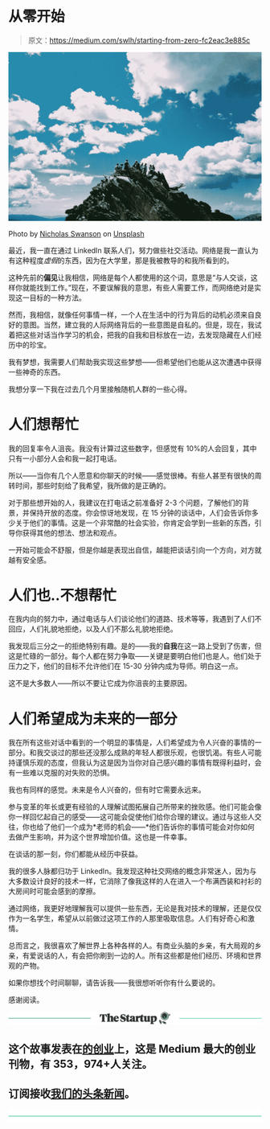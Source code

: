 # 从零开始

> 原文：<https://medium.com/swlh/starting-from-zero-fc2eac3e885c>

![](img/6de9eda7ed42afb85a97dc4fb7c0bed9.png)

Photo by [Nicholas Swanson](https://unsplash.com/photos/d19by2PLaPc?utm_source=unsplash&utm_medium=referral&utm_content=creditCopyText) on [Unsplash](https://unsplash.com/search/photos/team?utm_source=unsplash&utm_medium=referral&utm_content=creditCopyText)

最近，我一直在通过 LinkedIn 联系人们，努力做些社交活动。网络是我一直认为有这种程度*虚假*的东西，因为在大学里，那是我被教导的和我所看到的。

这种先前的**偏见**让我相信，网络是每个人都使用的这个词，意思是“与人交谈，这样你就能找到工作。”现在，不要误解我的意思，有些人需要工作，而网络绝对是实现这一目标的一种方法。

然而，我相信，就像任何事情一样，一个人在生活中的行为背后的动机必须来自良好的意图。当然，建立我的人际网络背后的一些意图是自私的。但是，现在，我试着把这些对话当作学习的机会，把我的自我和目标放在一边，去发现隐藏在人们经历中的珍宝。

我有梦想，我需要人们帮助我实现这些梦想——但希望他们也能从这次遭遇中获得一些神奇的东西。

我想分享一下我在过去几个月里接触随机人群的一些心得。

# 人们想帮忙

我的回复率令人沮丧。我没有计算过这些数字，但感觉有 10%的人会回复，其中只有一小部分人会和我一起打电话。

所以——当你有几个人愿意和你聊天的时候——感觉很棒。有些人甚至有很快的周转时间，那些时刻给了我希望，我所做的是正确的。

对于那些想开始的人，我建议在打电话之前准备好 2-3 个问题，了解他们的背景，并保持开放的态度。你会惊讶地发现，在 15 分钟的谈话中，人们会告诉你多少关于他们的事情。这是一个非常酷的社会实验，你肯定会学到一些新的东西，引导你获得其他的想法、想法和观点。

一开始可能会不舒服，但是你越是表现出自信，越能把谈话引向一个方向，对方就越有安全感。

# 人们也..不想帮忙

在我内向的努力中，通过电话与人们谈论他们的道路、技术等等，我遇到了人们不回应，人们礼貌地拒绝，以及人们不那么礼貌地拒绝。

我发现后三分之一的拒绝特别有趣。是的——我的**自我**在这一路上受到了伤害，但这是忙碌的一部分。每个人都在努力争取——关键是要明白他们也是人。他们处于压力之下，他们的目标不允许他们在 15-30 分钟内成为导师。明白这一点。

这不是大多数人——所以不要让它成为你沮丧的主要原因。

# 人们希望成为未来的一部分

我在所有这些对话中看到的一个明显的事情是，人们希望成为令人兴奋的事情的一部分。和我交谈过的那些还没那么成熟的年轻人都很乐观，也很饥渴。有些人可能持谨慎乐观的态度，但我认为这是因为当你对自己感兴趣的事情有既得利益时，会有一些难以克服的对失败的恐惧。

我也有同样的感觉。未来是令人兴奋的，但有时它需要永远来。

参与变革的年长或更有经验的人理解试图拓展自己所带来的挫败感。他们可能会像你一样回忆起自己的感受——这可能会促使他们给你合理的建议。通过与这些人交往，你也给了他们一个成为*老师的机会——*他们告诉你的事情可能会对你如何去做产生影响，并为这个世界增加价值。这也是一件幸事。

在谈话的那一刻，你们都能从经历中获益。

我的很多人脉都归功于 LinkedIn。我发现这种社交网络的概念非常迷人，因为与大多数设计良好的技术一样，它消除了像我这样的人在进入一个布满西装和衬衫的大房间时可能会感到的摩擦。

通过网络，我更好地理解我可以提供一些东西，无论是我对技术的理解，还是仅仅作为一名学生，希望从以前做过这项工作的人那里吸取信息。人们有好奇心和激情。

总而言之，我很喜欢了解世界上各种各样的人。有商业头脑的乡亲，有大局观的乡亲，有爱说话的人，有会把你刷到一边的人。所有这些都是他们经历、环境和世界观的产物。

如果你想找个时间聊聊，请告诉我——我很想听听你有什么要说的。

感谢阅读。

[![](img/308a8d84fb9b2fab43d66c117fcc4bb4.png)](https://medium.com/swlh)

## 这个故事发表在[的创业](https://medium.com/swlh)上，这是 Medium 最大的创业刊物，有 353，974+人关注。

## 订阅接收[我们的头条新闻](http://growthsupply.com/the-startup-newsletter/)。

[![](img/b0164736ea17a63403e660de5dedf91a.png)](https://medium.com/swlh)